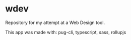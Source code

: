 # wdev
Repository for my attempt at a Web Design tool.

This app was made with:
  pug-cli,
  typescript,
  sass,
  rollupjs
